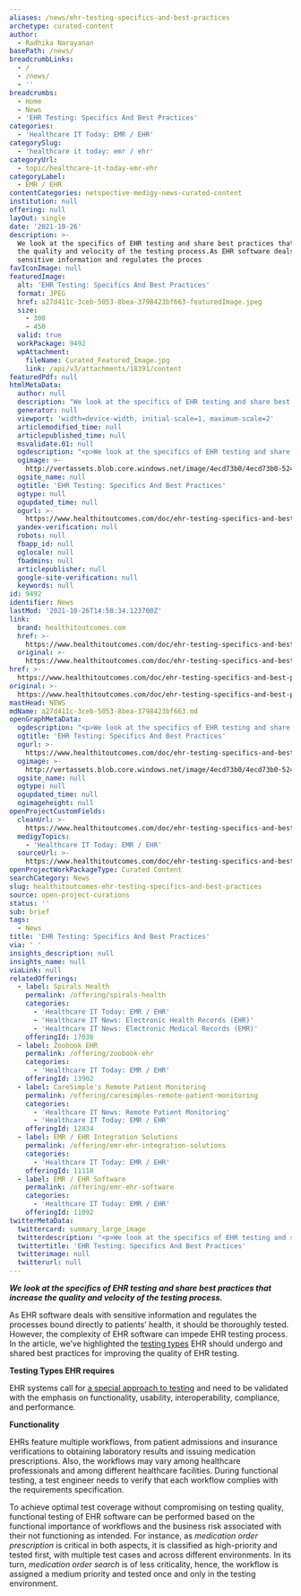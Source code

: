 ```yaml
---
aliases: /news/ehr-testing-specifics-and-best-practices
archetype: curated-content
author:
  - Radhika Narayanan
basePath: /news/
breadcrumbLinks:
  - /
  - /news/
  - ''
breadcrumbs:
  - Home
  - News
  - 'EHR Testing: Specifics And Best Practices'
categories:
  - 'Healthcare IT Today: EMR / EHR'
categorySlug:
  - 'healthcare it today: emr / ehr'
categoryUrl:
  - topic/healthcare-it-today-emr-ehr
categoryLabel:
  - EMR / EHR
contentCategories: netspective-medigy-news-curated-content
institution: null
offering: null
layOut: single
date: '2021-10-26'
description: >-
  We look at the specifics of EHR testing and share best practices that increase
  the quality and velocity of the testing process.As EHR software deals with
  sensitive information and regulates the proces
favIconImage: null
featuredImage:
  alt: 'EHR Testing: Specifics And Best Practices'
  format: JPEG
  href: a27d411c-3ceb-5053-8bea-3798423bf663-featuredImage.jpeg
  size:
    - 300
    - 450
  valid: true
  workPackage: 9492
  wpAttachment:
    fileName: Curated_Featured_Image.jpg
    link: /api/v3/attachments/18391/content
featuredPdf: null
htmlMetaData:
  author: null
  description: "We look at the specifics of EHR testing and share best practices that increase the quality and velocity of the testing process.\r\n"
  generator: null
  viewport: 'width=device-width, initial-scale=1, maximum-scale=2'
  articlemodified_time: null
  articlepublished_time: null
  msvalidate.01: null
  ogdescription: "<p>We look at the specifics of EHR testing and share best practices that increase the quality and velocity of the testing process.</p>\r\n"
  ogimage: >-
    http://vertassets.blob.core.windows.net/image/4ecd73b0/4ecd73b0-524a-423b-b60f-dc8058c61672/pulse_line_background_2.jpg
  ogsite_name: null
  ogtitle: 'EHR Testing: Specifics And Best Practices'
  ogtype: null
  ogupdated_time: null
  ogurl: >-
    https://www.healthitoutcomes.com/doc/ehr-testing-specifics-and-best-practices-0001
  yandex-verification: null
  robots: null
  fbapp_id: null
  oglocale: null
  fbadmins: null
  articlepublisher: null
  google-site-verification: null
  keywords: null
id: 9492
identifier: News
lastMod: '2021-10-26T14:58:34.123700Z'
link:
  brand: healthitoutcomes.com
  href: >-
    https://www.healthitoutcomes.com/doc/ehr-testing-specifics-and-best-practices-0001
  original: >-
    https://www.healthitoutcomes.com/doc/ehr-testing-specifics-and-best-practices-0001
href: >-
  https://www.healthitoutcomes.com/doc/ehr-testing-specifics-and-best-practices-0001
original: >-
  https://www.healthitoutcomes.com/doc/ehr-testing-specifics-and-best-practices-0001
mastHead: NEWS
mdName: a27d411c-3ceb-5053-8bea-3798423bf663.md
openGraphMetaData:
  ogdescription: "<p>We look at the specifics of EHR testing and share best practices that increase the quality and velocity of the testing process.</p>\r\n"
  ogtitle: 'EHR Testing: Specifics And Best Practices'
  ogurl: >-
    https://www.healthitoutcomes.com/doc/ehr-testing-specifics-and-best-practices-0001
  ogimage: >-
    http://vertassets.blob.core.windows.net/image/4ecd73b0/4ecd73b0-524a-423b-b60f-dc8058c61672/pulse_line_background_2.jpg
  ogsite_name: null
  ogtype: null
  ogupdated_time: null
  ogimageheight: null
openProjectCustomFields:
  cleanUrl: >-
    https://www.healthitoutcomes.com/doc/ehr-testing-specifics-and-best-practices-0001
  medigyTopics:
    - 'Healthcare IT Today: EMR / EHR'
  sourceUrl: >-
    https://www.healthitoutcomes.com/doc/ehr-testing-specifics-and-best-practices-0001
openProjectWorkPackageType: Curated Content
searchCategory: News
slug: healthitoutcomes-ehr-testing-specifics-and-best-practices
source: open-project-curations
status: ''
sub: brief
tags:
  - News
title: 'EHR Testing: Specifics And Best Practices'
via: ' '
insights_description: null
insights_name: null
viaLink: null
relatedOfferings:
  - label: Spirals Health
    permalink: /offering/spirals-health
    categories:
      - 'Healthcare IT Today: EMR / EHR'
      - 'Healthcare IT News: Electronic Health Records (EHR)'
      - 'Healthcare IT News: Electronic Medical Records (EMR)'
    offeringId: 17036
  - label: Zoobook EHR
    permalink: /offering/zoobook-ehr
    categories:
      - 'Healthcare IT Today: EMR / EHR'
    offeringId: 13902
  - label: CareSimple's Remote Patient Monitoring
    permalink: /offering/caresimples-remote-patient-monitoring
    categories:
      - 'Healthcare IT News: Remote Patient Monitoring'
      - 'Healthcare IT Today: EMR / EHR'
    offeringId: 12834
  - label: EMR / EHR Integration Solutions
    permalink: /offering/emr-ehr-integration-solutions
    categories:
      - 'Healthcare IT Today: EMR / EHR'
    offeringId: 11118
  - label: EMR / EHR Software
    permalink: /offering/emr-ehr-software
    categories:
      - 'Healthcare IT Today: EMR / EHR'
    offeringId: 11092
twitterMetaData:
  twittercard: summary_large_image
  twitterdescription: "<p>We look at the specifics of EHR testing and share best practices that increase the quality and velocity of the testing process.</p>\r\n"
  twittertitle: 'EHR Testing: Specifics And Best Practices'
  twitterimage: null
  twitterurl: null
---
```

<p><i><strong>We look at the specifics of EHR testing and share best practices that increase the quality and velocity of the testing process.</strong></i></p><p>As EHR software deals with sensitive information and regulates the processes bound directly to patients’ health, it should be thoroughly tested. However, the complexity of EHR software can impede EHR testing process. In the article, we’ve highlighted the <a href="https://www.scnsoft.com/services/software-testing#testing-types">testing types</a> EHR should undergo and shared best practices for improving the quality of EHR testing.</p><p><strong>Testing Types EHR requires</strong></p><p>EHR systems call for <a href="https://www.scnsoft.com/blog/smart-approach-to-healthcare-software-testing">a special approach to testing</a> and need to be validated with the emphasis on functionality, usability, interoperability, compliance, and performance.</p><p><strong>Functionality</strong></p><p>EHRs feature multiple workflows, from patient admissions and insurance verifications to obtaining laboratory results and issuing medication prescriptions. Also, the workflows may vary among healthcare professionals and among different healthcare facilities. During functional testing, a test engineer needs to verify that each workflow complies with the requirements specification.</p><p>To achieve optimal test coverage without compromising on testing quality, functional testing of EHR software can be performed based on the functional importance of workflows and the business risk associated with their not functioning as intended. For instance, as <i>medication order prescription</i> is critical in both aspects, it is classified as high-priority and tested first, with multiple test cases and across different environments. In its turn, <i>medication order search</i> is of less criticality, hence, the workflow is assigned a medium priority and tested once and only in the testing environment.</p>